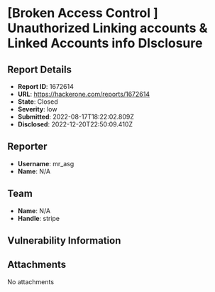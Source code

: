# [Broken Access Control ] Unauthorized Linking accounts & Linked Accounts info DIsclosure

## Report Details
- **Report ID**: 1672614
- **URL**: https://hackerone.com/reports/1672614
- **State**: Closed
- **Severity**: low
- **Submitted**: 2022-08-17T18:22:02.809Z
- **Disclosed**: 2022-12-20T22:50:09.410Z

## Reporter
- **Username**: mr_asg
- **Name**: N/A

## Team
- **Name**: N/A
- **Handle**: stripe

## Vulnerability Information


## Attachments
No attachments
